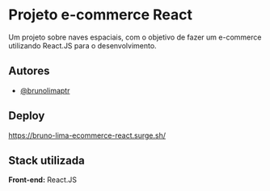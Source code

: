 
# Projeto e-commerce React

Um projeto sobre naves espaciais, com o objetivo de fazer um e-commerce utilizando React.JS para o desenvolvimento.


## Autores

- [@brunolimaptr](https://github.com/brunolimaptr)


## Deploy

https://bruno-lima-ecommerce-react.surge.sh/


## Stack utilizada

**Front-end:** React.JS 



